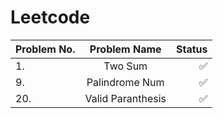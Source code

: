 # Leetcode
| Problem No.    | Problem Name      | Status        |
| :------------  |   :---:           | --------:     |
| 1.             | Two Sum           |       ✅      |
| 9.             | Palindrome Num    |       ✅       | 
| 20.             | Valid Paranthesis   |       ✅       | 